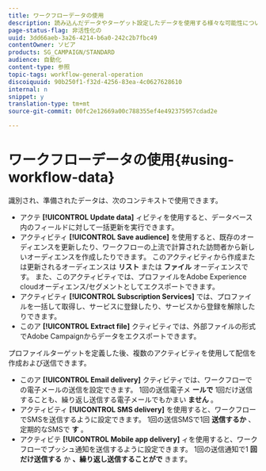 ```yaml
---
title: ワークフローデータの使用
description: 読み込んだデータやターゲット設定したデータを使用する様々な可能性について説明します。
page-status-flag: 非活性化の
uuid: 3dd66aeb-3a26-4214-b6a0-242c2b7fbc49
contentOwner: ソビア
products: SG_CAMPAIGN/STANDARD
audience: 自動化
content-type: 参照
topic-tags: workflow-general-operation
discoiquuid: 90b250f1-f32d-4256-83ea-4c0627628610
internal: n
snippet: y
translation-type: tm+mt
source-git-commit: 00fc2e12669a00c788355ef4e492375957cdad2e

---
```



# ワークフローデータの使用{#using-workflow-data}

識別され、準備されたデータは、次のコンテキストで使用できます。

* アクテ **[!UICONTROL Update data]** ィビティを使用すると、データベース内のフィールドに対して一括更新を実行できます。
* アクティビティ **[!UICONTROL Save audience]** を使用すると、既存のオーディエンスを更新したり、ワークフローの上流で計算された訪問者から新しいオーディエンスを作成したりできます。 このアクティビティから作成または更新されるオーディエンスは **リスト** または **ファイル** オーディエンスです。 また、このアクティビティでは、プロファイルをAdobe Experience cloudオーディエンス/セグメントとしてエクスポートできます。
* アクティビティ **[!UICONTROL Subscription Services]** では、プロファイルを一括して取得し、サービスに登録したり、サービスから登録を解除したりできます。
* このア **[!UICONTROL Extract file]** クティビティでは、外部ファイルの形式でAdobe Campaignからデータをエクスポートできます。

プロファイルターゲットを定義した後、複数のアクティビティを使用して配信を作成および送信できます。

* このア **[!UICONTROL Email delivery]** クティビティでは、ワークフローでの電子メールの送信を設定できます。 1回の送信電子メ **ールで** 1回だけ送信することも、繰り返し送信する電子メールでもかまい **ません** 。
* アクティビティ **[!UICONTROL SMS delivery]** を使用すると、ワークフローでSMSを送信するように設定できます。 1回の送信SMSで1回 **送信するか** 、定期的なSMSで **す** 。
* アクティビテ **[!UICONTROL Mobile app delivery]** ィを使用すると、ワークフローでプッシュ通知を送信するように設定できます。 1回の送信通知で1 **回だけ送信する** か **、繰り返し送信することがで** きます。

